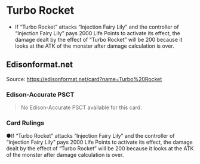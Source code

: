 # Turbo Rocket

*   If “Turbo Rocket” attacks “Injection Fairy Lily” and the controller of “Injection Fairy Lily” pays 2000 Life Points to activate its effect, the damage dealt by the effect of “Turbo Rocket” will be 200 because it looks at the ATK of the monster after damage calculation is over.

## Edisonformat.net

Source: https://edisonformat.net/card?name=Turbo%20Rocket

### Edison-Accurate PSCT

> No Edison-Accurate PSCT available for this card.

### Card Rulings

●If “Turbo Rocket” attacks “Injection Fairy Lily” and the controller of “Injection Fairy Lily” pays 2000 Life Points to activate its effect, the damage dealt by the effect of “Turbo Rocket” will be 200 because it looks at the ATK of the monster after damage calculation is over.
            